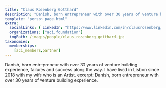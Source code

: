 ```yaml
---
title: "Claus Rosenberg Gotthard"
description: "Danish, born entrepreneur with over 30 years of venture building experience."
template: "person_page.html"
extra:
  socialLinks: { LinkedIn: "https://www.linkedin.com/in/clausrosenberg/"}
  organizations: ["aci,foundation"]
  imgPath: /images/people/claus_rosenberg_gotthard.jpg
taxonomies:
  memberships:
    [aci_members,partner]
---
```


Danish, born entrepreneur with over 30 years of venture building experience, failures and success along the way. I have lived in Lisbon since 2018 with my wife who is an Artist.
excerpt: Danish, born entrepreneur with over 30 years of venture building experience.